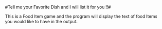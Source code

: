 #Tell me your Favorite Dish and I will list it for you !!#

This is a Food Item game and the program will display the text of food Items you would like to have in the output.

